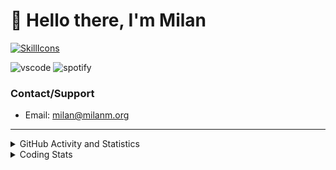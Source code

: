 # 👋 Hello there, I'm Milan
[![SkillIcons](https://skillicons.dev/icons?i=js,ts,nextjs,tailwind,html,go,bash,git,nginx,prisma,kubernetes,docker,linux)](https://skillicons.dev)

![vscode](https://nocache.advaith.workers.dev?url=https://img.shields.io/endpoint?url=https://dev.discordprofiles.me/api/badge/vscode/423203831971708958)
![spotify](https://nocache.advaith.workers.dev/?url=https://img.shields.io/endpoint?url=https://milanm.org/api/spotify/shields&cacheSeconds=10)

### Contact/Support

- Email: [milan@milanm.org](mailto:milan@milanm.org)
 
---
 
<details>
  <summary>GitHub Activity and Statistics</summary>
  <img src="/github-metrics.svg" />
</details>
<details>
  <summary>Coding Stats</summary>
  <!--START_SECTION:waka-->

```txt
TypeScript   17 hrs 39 mins  ██████████████████████▒░░   89.31 %
JSON         1 hr 31 mins    ██░░░░░░░░░░░░░░░░░░░░░░░   07.70 %
Bash         16 mins         ▒░░░░░░░░░░░░░░░░░░░░░░░░   01.37 %
YAML         6 mins          ░░░░░░░░░░░░░░░░░░░░░░░░░   00.51 %
Prisma       5 mins          ░░░░░░░░░░░░░░░░░░░░░░░░░   00.50 %
```

<!--END_SECTION:waka-->
</details>
